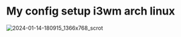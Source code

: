 # My config setup i3wm arch linux

![2024-01-14-180915_1366x768_scrot](https://github.com/RobertMiguel/dotfiles/assets/90520597/de8c4b17-06e5-46c3-9575-726a16236f83)
